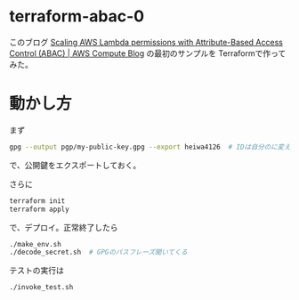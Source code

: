 # terraform-abac-0

このブログ
[Scaling AWS Lambda permissions with Attribute-Based Access Control (ABAC) | AWS Compute Blog](https://aws.amazon.com/jp/blogs/compute/scaling-aws-lambda-permissions-with-attribute-based-access-control-abac/)
の最初のサンプルを
Terraformで作ってみた。


# 動かし方

まず
```bash
gpg --output pgp/my-public-key.gpg --export heiwa4126  # IDは自分のに変える
```

で、公開鍵をエクスポートしておく。

さらに
```bash
terraform init
terraform apply
```

で、デプロイ。正常終了したら

```bash
./make_env.sh
./decode_secret.sh  # GPGのパスフレーズ聞いてくる
```

テストの実行は
```bash
./invoke_test.sh
```
